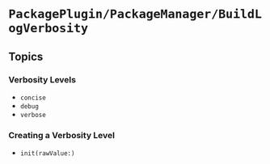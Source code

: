 # ``PackagePlugin/PackageManager/BuildLogVerbosity``

## Topics

### Verbosity Levels

- ``concise``
- ``debug``
- ``verbose``

### Creating a Verbosity Level

- ``init(rawValue:)``
